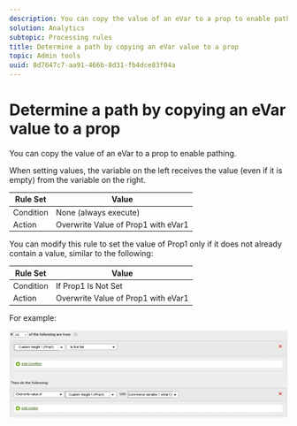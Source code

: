 ```yaml
---
description: You can copy the value of an eVar to a prop to enable pathing.
solution: Analytics
subtopic: Processing rules
title: Determine a path by copying an eVar value to a prop
topic: Admin tools
uuid: 8d7647c7-aa91-466b-8d31-fb4dce83f04a
---
```


# Determine a path by copying an eVar value to a prop

You can copy the value of an eVar to a prop to enable pathing.

When setting values, the variable on the left receives the value (even if it is empty) from the variable on the right.

|  Rule Set  | Value  |
|---|---|
|  Condition  | None (always execute)  |
|  Action  | Overwrite Value of Prop1 with eVar1  |

You can modify this rule to set the value of Prop1 only if it does not already contain a value, similar to the following: 

|  Rule Set  | Value  |
|---|---|
|  Condition  | If Prop1 Is Not Set  |
|  Action  | Overwrite Value of Prop1 with eVar1  |

For example:

![](assets/overwrite-empty-prop.png)

